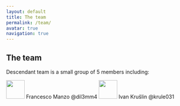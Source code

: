 ```yaml
---
layout: default
title: The team
permalink: /team/
avatar: true
navigation: true
---
```


## The team


Descendant team is a small group of 5 members including:


<img src="https://i.ibb.co/CVNtSYp/dil3mm4.jpg" style="width:50px !important; height:50px !important;"/>
Francesco Manzo  @dil3mm4


<img src="https://i.ibb.co/sgctdnV/krule.jpg" style="width:50px !important; height:50px !important;"/>
Ivan Krušlin @krule031



